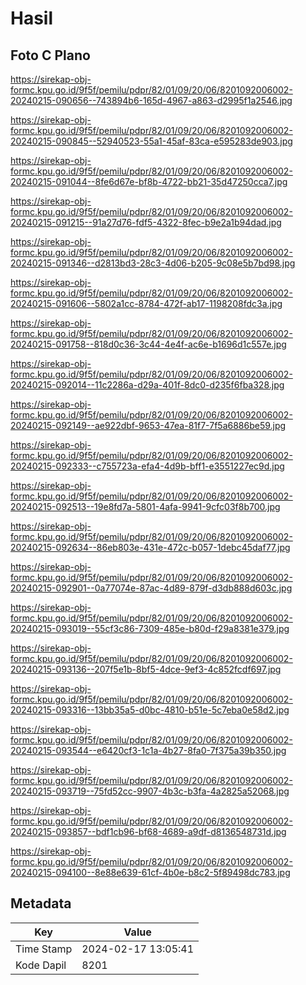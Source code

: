 # Hasil

## Foto C Plano

https://sirekap-obj-formc.kpu.go.id/9f5f/pemilu/pdpr/82/01/09/20/06/8201092006002-20240215-090656--743894b6-165d-4967-a863-d2995f1a2546.jpg

https://sirekap-obj-formc.kpu.go.id/9f5f/pemilu/pdpr/82/01/09/20/06/8201092006002-20240215-090845--52940523-55a1-45af-83ca-e595283de903.jpg

https://sirekap-obj-formc.kpu.go.id/9f5f/pemilu/pdpr/82/01/09/20/06/8201092006002-20240215-091044--8fe6d67e-bf8b-4722-bb21-35d47250cca7.jpg

https://sirekap-obj-formc.kpu.go.id/9f5f/pemilu/pdpr/82/01/09/20/06/8201092006002-20240215-091215--91a27d76-fdf5-4322-8fec-b9e2a1b94dad.jpg

https://sirekap-obj-formc.kpu.go.id/9f5f/pemilu/pdpr/82/01/09/20/06/8201092006002-20240215-091346--d2813bd3-28c3-4d06-b205-9c08e5b7bd98.jpg

https://sirekap-obj-formc.kpu.go.id/9f5f/pemilu/pdpr/82/01/09/20/06/8201092006002-20240215-091606--5802a1cc-8784-472f-ab17-1198208fdc3a.jpg

https://sirekap-obj-formc.kpu.go.id/9f5f/pemilu/pdpr/82/01/09/20/06/8201092006002-20240215-091758--818d0c36-3c44-4e4f-ac6e-b1696d1c557e.jpg

https://sirekap-obj-formc.kpu.go.id/9f5f/pemilu/pdpr/82/01/09/20/06/8201092006002-20240215-092014--11c2286a-d29a-401f-8dc0-d235f6fba328.jpg

https://sirekap-obj-formc.kpu.go.id/9f5f/pemilu/pdpr/82/01/09/20/06/8201092006002-20240215-092149--ae922dbf-9653-47ea-81f7-7f5a6886be59.jpg

https://sirekap-obj-formc.kpu.go.id/9f5f/pemilu/pdpr/82/01/09/20/06/8201092006002-20240215-092333--c755723a-efa4-4d9b-bff1-e3551227ec9d.jpg

https://sirekap-obj-formc.kpu.go.id/9f5f/pemilu/pdpr/82/01/09/20/06/8201092006002-20240215-092513--19e8fd7a-5801-4afa-9941-9cfc03f8b700.jpg

https://sirekap-obj-formc.kpu.go.id/9f5f/pemilu/pdpr/82/01/09/20/06/8201092006002-20240215-092634--86eb803e-431e-472c-b057-1debc45daf77.jpg

https://sirekap-obj-formc.kpu.go.id/9f5f/pemilu/pdpr/82/01/09/20/06/8201092006002-20240215-092901--0a77074e-87ac-4d89-879f-d3db888d603c.jpg

https://sirekap-obj-formc.kpu.go.id/9f5f/pemilu/pdpr/82/01/09/20/06/8201092006002-20240215-093019--55cf3c86-7309-485e-b80d-f29a8381e379.jpg

https://sirekap-obj-formc.kpu.go.id/9f5f/pemilu/pdpr/82/01/09/20/06/8201092006002-20240215-093136--207f5e1b-8bf5-4dce-9ef3-4c852fcdf697.jpg

https://sirekap-obj-formc.kpu.go.id/9f5f/pemilu/pdpr/82/01/09/20/06/8201092006002-20240215-093316--13bb35a5-d0bc-4810-b51e-5c7eba0e58d2.jpg

https://sirekap-obj-formc.kpu.go.id/9f5f/pemilu/pdpr/82/01/09/20/06/8201092006002-20240215-093544--e6420cf3-1c1a-4b27-8fa0-7f375a39b350.jpg

https://sirekap-obj-formc.kpu.go.id/9f5f/pemilu/pdpr/82/01/09/20/06/8201092006002-20240215-093719--75fd52cc-9907-4b3c-b3fa-4a2825a52068.jpg

https://sirekap-obj-formc.kpu.go.id/9f5f/pemilu/pdpr/82/01/09/20/06/8201092006002-20240215-093857--bdf1cb96-bf68-4689-a9df-d8136548731d.jpg

https://sirekap-obj-formc.kpu.go.id/9f5f/pemilu/pdpr/82/01/09/20/06/8201092006002-20240215-094100--8e88e639-61cf-4b0e-b8c2-5f89498dc783.jpg


## Metadata

| Key        | Value               |
| ---------- | ------------------- |
| Time Stamp | 2024-02-17 13:05:41 |
| Kode Dapil | 8201                |



